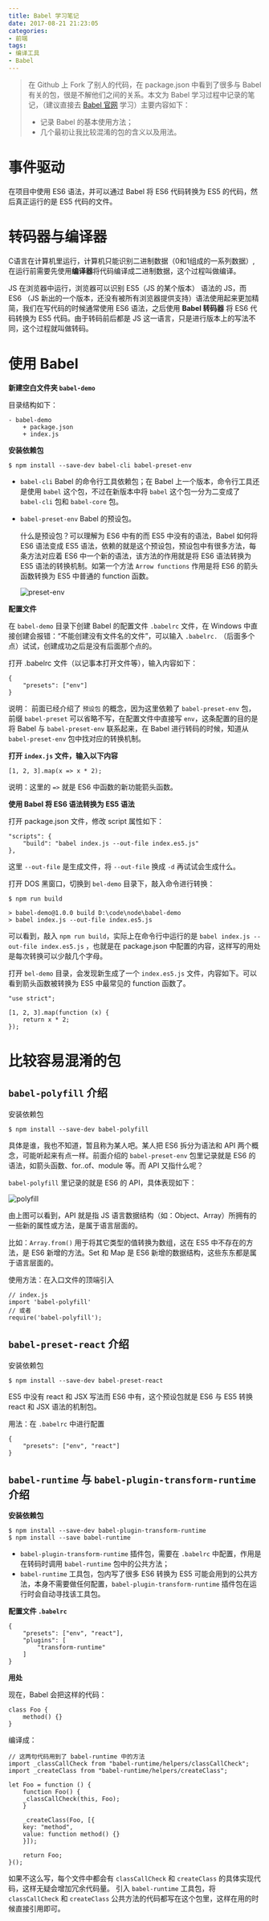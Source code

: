 ```yaml
---
title: Babel 学习笔记
date: 2017-08-21 21:23:05
categories:
- 前端
tags:
- 编译工具
- Babel
---
```


> 在 Github 上 Fork 了别人的代码，在 package.json 中看到了很多与 Babel 有关的包，很是不解他们之间的关系。本文为 Babel 学习过程中记录的笔记，（建议直接去 [Babel 官网](http://babeljs.cn/) 学习）主要内容如下：
> - 记录 Babel 的基本使用方法；
> - 几个最初让我比较混淆的包的含义以及用法。

# 事件驱动

在项目中使用 ES6 语法，并可以通过 Babel 将 ES6 代码转换为 ES5 的代码，然后真正运行的是 ES5 代码的文件。

# 转码器与编译器

C语言在计算机里运行，计算机只能识别二进制数据（0和1组成的一系列数据）,在运行前需要先使用**编译器**将代码编译成二进制数据，这个过程叫做编译。

JS 在浏览器中运行，浏览器可以识别 ES5（JS 的某个版本） 语法的 JS，而 ES6 （JS 新出的一个版本，还没有被所有浏览器提供支持）语法使用起来更加精简，我们在写代码的时候通常使用 ES6 语法，之后使用 **Babel 转码器** 将 ES6 代码转换为 ES5 代码。由于转码前后都是 JS 这一语言，只是进行版本上的写法不同，这个过程就叫做转码。

# 使用 Babel

**新建空白文件夹 `babel-demo`**

目录结构如下：

```
- babel-demo 
    + package.json
    + index.js
```

**安装依赖包**

```
$ npm install --save-dev babel-cli babel-preset-env
```

- `babel-cli`  Babel 的命令行工具依赖包；在 Babel 上一个版本，命令行工具还是使用 `babel` 这个包，不过在新版本中将 `babel` 这个包一分为二变成了 `babel-cli` 包和 `babel-core` 包。
- `babel-preset-env`  Babel 的预设包。
    
    什么是预设包？可以理解为 ES6 中有的而 ES5 中没有的语法，Babel 如何将 ES6 语法变成 ES5 语法，依赖的就是这个预设包，预设包中有很多方法，每条方法对应着 ES6 中一个新的语法，该方法的作用就是将 ES6 语法转换为 ES5 语法的转换机制。如第一个方法 `Arrow functions` 作用是将 ES6 的箭头函数转换为 ES5 中普通的 function 函数。 

    ![preset-env](https://static.oschina.net/uploads/img/201708/21101808_fRqd.png "preset-env")

**配置文件** 

在 `babel-demo` 目录下创建 Babel 的配置文件 `.babelrc` 文件，在 Windows 中直接创建会报错：“不能创建没有文件名的文件”，可以输入 `.babelrc.` （后面多个点）试试，创建成功之后是没有后面那个点的。

打开 .babelrc 文件（以记事本打开文件等），输入内容如下：

```
{
    "presets": ["env"]
}
```

说明：
    前面已经介绍了 `预设包` 的概念，因为这里依赖了 `babel-preset-env` 包，前缀 `babel-preset` 可以省略不写，在配置文件中直接写 `env`，这条配置的目的是将 Babel 与 `babel-preset-env` 联系起来，在 Babel 进行转码的时候，知道从 `babel-preset-env` 包中找对应的转换机制。

**打开 `index.js` 文件，输入以下内容**
    
```
[1, 2, 3].map(x => x * 2);
```

说明：这里的 `=>` 就是 ES6 中函数的新功能箭头函数。
    
**使用 Babel 将 ES6 语法转换为 ES5 语法**

打开 package.json 文件，修改 script 属性如下：

```
"scripts": {
    "build": "babel index.js --out-file index.es5.js"
},
```

这里 `--out-file` 是生成文件，将 `--out-file` 换成 `-d` 再试试会生成什么。

打开 DOS 黑窗口，切换到 `bel-demo` 目录下，敲入命令进行转换：

```
$ npm run build

> babel-demo@1.0.0 build D:\code\node\babel-demo
> babel index.js --out-file index.es5.js
```

可以看到，敲入 `npm run build`，实际上在命令行中运行的是 `babel index.js --out-file index.es5.js` ，也就是在 package.json 中配置的内容，这样写的用处是每次转换可以少敲几个字母。

打开 `bel-demo` 目录，会发现新生成了一个 `index.es5.js` 文件，内容如下。可以看到箭头函数被转换为 ES5 中最常见的 function 函数了。

```
"use strict";

[1, 2, 3].map(function (x) {
    return x * 2;
});
```
    
# 比较容易混淆的包

## `babel-polyfill` 介绍

安装依赖包
```
$ npm install --save-dev babel-polyfill
```

具体是谁，我也不知道，暂且称为某人吧。某人把 ES6 拆分为语法和 API 两个概念，可能听起来有点一样。前面介绍的 `babel-preset-env` 包里记录就是 ES6 的语法，如箭头函数、for..of、module 等。而 API 又指什么呢？

`babel-polyfill` 里记录的就是 ES6 的 API，具体表现如下：

![polyfill](https://static.oschina.net/uploads/img/201708/21105059_bbAg.png "polyfill")

由上图可以看到，API 就是指 JS 语言数据结构（如：Object、Array）所拥有的一些新的属性或方法，是属于语言层面的。

比如：`Array.from()` 用于将其它类型的值转换为数组，这在 ES5 中不存在的方法，是 ES6 新增的方法。Set 和 Map 是 ES6 新增的数据结构，这些东东都是属于语言层面的。

使用方法：在入口文件的顶端引入
```
// index.js
import 'babel-polyfill'
// 或者 
require('babel-polyfill');
```

## `babel-preset-react` 介绍
安装依赖包
```
$ npm install --save-dev babel-preset-react
```

ES5 中没有 react 和 JSX 写法而 ES6 中有，这个预设包就是 ES6 与 ES5 转换 react 和 JSX 语法的机制包。

用法：在 `.babelrc` 中进行配置
```
{
    "presets": ["env", "react"]
}
```

## `babel-runtime` 与 `babel-plugin-transform-runtime` 介绍

**安装依赖包**
    
```
$ npm install --save-dev babel-plugin-transform-runtime
$ npm install --save babel-runtime
```
    
- `babel-plugin-transform-runtime` 插件包，需要在 `.babelrc` 中配置，作用是在转码时调用 `babel-runtime` 包中的公共方法；
- `babel-runtime` 工具包，包内写了很多 ES6 转换为 ES5 可能会用到的公共方法，本身不需要做任何配置，`babel-plugin-transform-runtime` 插件包在运行时会自动寻找该工具包。
    
**配置文件 `.babelrc`**

```
{
    "presets": ["env", "react"],
    "plugins": [
        "transform-runtime"
    ]
}
```
    
**用处**

现在，Babel 会把这样的代码：

```
class Foo {
    method() {}
}
```
    
编译成：

```
// 这两句代码用到了 babel-runtime 中的方法
import _classCallCheck from "babel-runtime/helpers/classCallCheck";
import _createClass from "babel-runtime/helpers/createClass";

let Foo = function () {
    function Foo() {
    _classCallCheck(this, Foo);
    }

    _createClass(Foo, [{
    key: "method",
    value: function method() {}
    }]);

    return Foo;
}();
```

如果不这么写，每个文件中都会有 `classCallCheck` 和 `createClass` 的具体实现代码，这样无疑会增加冗余代码量。
引入 `babel-runtime` 工具包，将 `classCallCheck` 和 `createClass` 公共方法的代码都写在这个包里，这样在用的时候直接引用即可。
